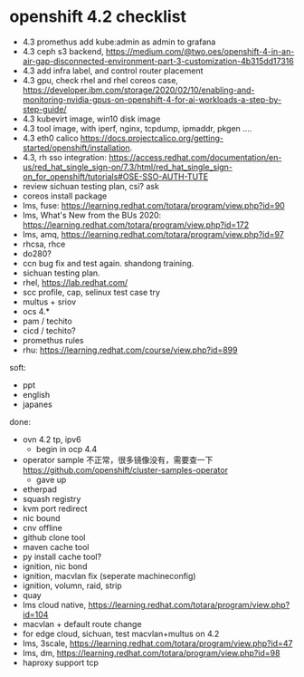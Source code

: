 # openshift 4.2  checklist

- 4.3 promethus add kube:admin as admin to grafana
- 4.3 ceph s3 backend, https://medium.com/@two.oes/openshift-4-in-an-air-gap-disconnected-environment-part-3-customization-4b315dd17316
- 4.3 add infra label, and control router placement
- 4.3 gpu, check rhel and rhel coreos case, https://developer.ibm.com/storage/2020/02/10/enabling-and-monitoring-nvidia-gpus-on-openshift-4-for-ai-workloads-a-step-by-step-guide/
- 4.3 kubevirt image, win10 disk image
- 4.3 tool image, with iperf, nginx, tcpdump, ipmaddr, pkgen ....
- 4.3 eth0 calico https://docs.projectcalico.org/getting-started/openshift/installation.
- 4.3, rh sso integration: https://access.redhat.com/documentation/en-us/red_hat_single_sign-on/7.3/html/red_hat_single_sign-on_for_openshift/tutorials#OSE-SSO-AUTH-TUTE
- review sichuan testing plan, csi? ask
- coreos install package
- lms, fuse: https://learning.redhat.com/totara/program/view.php?id=90
- lms, What's New from the BUs 2020: https://learning.redhat.com/totara/program/view.php?id=172
- lms, amq, https://learning.redhat.com/totara/program/view.php?id=97
- rhcsa, rhce
- do280?
- ccn bug fix and test again. shandong training.
- sichuan testing plan.
- rhel, https://lab.redhat.com/
- scc profile, cap, selinux test case try
- multus + sriov
- ocs 4.*
- pam / techito
- cicd / techito?
- promethus rules
- rhu: https://learning.redhat.com/course/view.php?id=899

soft:
- ppt
- english
- japanes

done:
- ovn 4.2 tp, ipv6
  - begin in ocp 4.4
- operator sample 不正常，很多镜像没有，需要查一下  https://github.com/openshift/cluster-samples-operator
  - gave up
- etherpad
- squash registry
- kvm port redirect
- nic bound
- cnv offline
- github clone tool
- maven cache tool
- py install cache tool?
- ignition, nic bond
- ignition, macvlan fix (seperate machineconfig)
- ignition, volumn, raid, strip
- quay
- lms cloud native, https://learning.redhat.com/totara/program/view.php?id=104
- macvlan + default route change
- for edge cloud, sichuan, test macvlan+multus on 4.2
- lms, 3scale, https://learning.redhat.com/totara/program/view.php?id=47
- lms, dm, https://learning.redhat.com/totara/program/view.php?id=98
- haproxy support tcp

